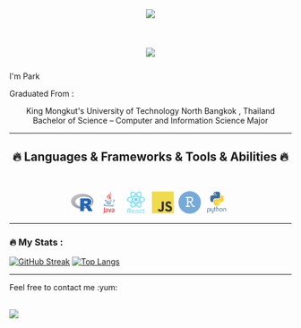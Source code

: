 <div id="header" align="center">
  <img src="https://media.giphy.com/media/M9gbBd9nbDrOTu1Mqx/giphy.gif" width="100"/>
</div>
<h1 align="center">
  <a href="https://git.io/typing-svg">
    <img src="https://readme-typing-svg.herokuapp.com/?lines=Hello,+There!+👋;This+is+Park....;Nice+to+meet+you!&center=true&size=30">
  </a>
</h1>

I'm Park 


  Graduated From :<br>
 <div id="graduated" align="center">
    King Mongkut's University of Technology North Bangkok , Thailand
Bachelor of Science – Computer and Information Science Major
</div>

<hr>
<h2 align="center">🔥 Languages & Frameworks & Tools & Abilities 🔥</h2>
<br>
<p align="center">
  <img src="https://github.com/devicons/devicon/blob/master/icons/r/r-original.svg" title="R" alt="R" width="40" height="40"/>&nbsp;
  <img src="https://github.com/devicons/devicon/blob/master/icons/java/java-original-wordmark.svg" title="Java" alt="Java" width="40" height="40"/>&nbsp;
  <img src="https://github.com/devicons/devicon/blob/master/icons/react/react-original-wordmark.svg" title="React" alt="React" width="40" height="40"/>&nbsp;
  <img src="https://github.com/devicons/devicon/blob/master/icons/javascript/javascript-original.svg" title="JavaScript" alt="JavaScript" width="40" height="40"/>&nbsp;
  <img src="https://github.com/devicons/devicon/blob/master/icons/rstudio/rstudio-original.svg" title="rstudio" alt="rstudio" width="40" height="40"/>&nbsp;
  <img src="https://github.com/devicons/devicon/blob/master/icons/python/python-original-wordmark.svg" title="python" alt="python" width="40" height="40"/>&nbsp;
</p>

<hr>


 ### :fire: My Stats :

  [![GitHub Streak](http://github-readme-streak-stats.herokuapp.com?user=park21306&theme=tokyonight&hide_border=true)](https://git.io/streak-stats)
  [![Top Langs](https://github-readme-stats.vercel.app/api/top-langs/?username=park21306&langs_count=8)](https://github.com/park21306/github-readme-stats)
<hr>
Feel free to contact me :yum:
<br><br>


[<img src="https://img.shields.io/badge/Email-work.poonyanunt%40gmail.com-orange">](mailto:work.poonyanunt@gmail.com)

